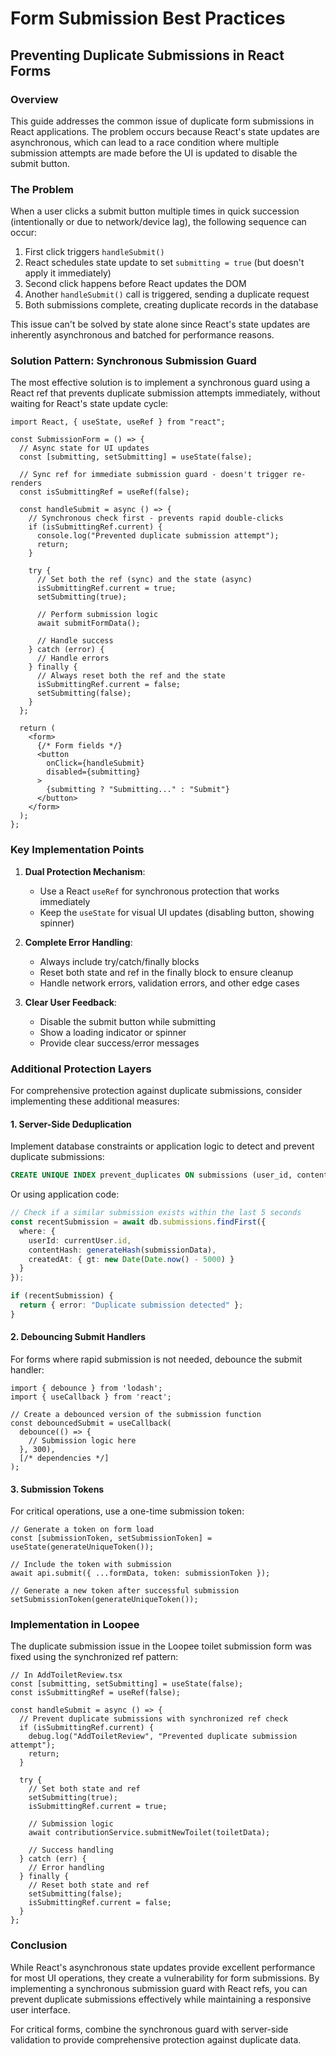# Form Submission Best Practices

## Preventing Duplicate Submissions in React Forms

### Overview

This guide addresses the common issue of duplicate form submissions in React applications. The problem occurs because React's state updates are asynchronous, which can lead to a race condition where multiple submission attempts are made before the UI is updated to disable the submit button.

### The Problem

When a user clicks a submit button multiple times in quick succession (intentionally or due to network/device lag), the following sequence can occur:

1. First click triggers `handleSubmit()`
2. React schedules state update to set `submitting = true` (but doesn't apply it immediately)
3. Second click happens before React updates the DOM
4. Another `handleSubmit()` call is triggered, sending a duplicate request
5. Both submissions complete, creating duplicate records in the database

This issue can't be solved by state alone since React's state updates are inherently asynchronous and batched for performance reasons.

### Solution Pattern: Synchronous Submission Guard

The most effective solution is to implement a synchronous guard using a React ref that prevents duplicate submission attempts immediately, without waiting for React's state update cycle:

```tsx
import React, { useState, useRef } from "react";

const SubmissionForm = () => {
  // Async state for UI updates
  const [submitting, setSubmitting] = useState(false);
  
  // Sync ref for immediate submission guard - doesn't trigger re-renders
  const isSubmittingRef = useRef(false);

  const handleSubmit = async () => {
    // Synchronous check first - prevents rapid double-clicks
    if (isSubmittingRef.current) {
      console.log("Prevented duplicate submission attempt");
      return;
    }

    try {
      // Set both the ref (sync) and the state (async)
      isSubmittingRef.current = true;
      setSubmitting(true);
      
      // Perform submission logic
      await submitFormData();
      
      // Handle success
    } catch (error) {
      // Handle errors
    } finally {
      // Always reset both the ref and the state
      isSubmittingRef.current = false;
      setSubmitting(false);
    }
  };

  return (
    <form>
      {/* Form fields */}
      <button 
        onClick={handleSubmit} 
        disabled={submitting}
      >
        {submitting ? "Submitting..." : "Submit"}
      </button>
    </form>
  );
};
```

### Key Implementation Points

1. **Dual Protection Mechanism**:
   - Use a React `useRef` for synchronous protection that works immediately
   - Keep the `useState` for visual UI updates (disabling button, showing spinner)

2. **Complete Error Handling**:
   - Always include try/catch/finally blocks
   - Reset both state and ref in the finally block to ensure cleanup
   - Handle network errors, validation errors, and other edge cases

3. **Clear User Feedback**:
   - Disable the submit button while submitting
   - Show a loading indicator or spinner
   - Provide clear success/error messages

### Additional Protection Layers

For comprehensive protection against duplicate submissions, consider implementing these additional measures:

#### 1. Server-Side Deduplication

Implement database constraints or application logic to detect and prevent duplicate submissions:

```sql
CREATE UNIQUE INDEX prevent_duplicates ON submissions (user_id, content_hash, created_at_date);
```

Or using application code:

```typescript
// Check if a similar submission exists within the last 5 seconds
const recentSubmission = await db.submissions.findFirst({
  where: {
    userId: currentUser.id,
    contentHash: generateHash(submissionData),
    createdAt: { gt: new Date(Date.now() - 5000) }
  }
});

if (recentSubmission) {
  return { error: "Duplicate submission detected" };
}
```

#### 2. Debouncing Submit Handlers

For forms where rapid submission is not needed, debounce the submit handler:

```tsx
import { debounce } from 'lodash';
import { useCallback } from 'react';

// Create a debounced version of the submission function
const debouncedSubmit = useCallback(
  debounce(() => {
    // Submission logic here
  }, 300),
  [/* dependencies */]
);
```

#### 3. Submission Tokens

For critical operations, use a one-time submission token:

```tsx
// Generate a token on form load
const [submissionToken, setSubmissionToken] = useState(generateUniqueToken());

// Include the token with submission
await api.submit({ ...formData, token: submissionToken });

// Generate a new token after successful submission
setSubmissionToken(generateUniqueToken());
```

### Implementation in Loopee

The duplicate submission issue in the Loopee toilet submission form was fixed using the synchronized ref pattern:

```tsx
// In AddToiletReview.tsx
const [submitting, setSubmitting] = useState(false);
const isSubmittingRef = useRef(false);

const handleSubmit = async () => {
  // Prevent duplicate submissions with synchronized ref check
  if (isSubmittingRef.current) {
    debug.log("AddToiletReview", "Prevented duplicate submission attempt");
    return;
  }

  try {
    // Set both state and ref
    setSubmitting(true);
    isSubmittingRef.current = true;
    
    // Submission logic
    await contributionService.submitNewToilet(toiletData);
    
    // Success handling
  } catch (err) {
    // Error handling
  } finally {
    // Reset both state and ref
    setSubmitting(false);
    isSubmittingRef.current = false;
  }
};
```

### Conclusion

While React's asynchronous state updates provide excellent performance for most UI operations, they create a vulnerability for form submissions. By implementing a synchronous submission guard with React refs, you can prevent duplicate submissions effectively while maintaining a responsive user interface.

For critical forms, combine the synchronous guard with server-side validation to provide comprehensive protection against duplicate data.
